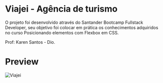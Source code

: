 # Viajei - Agência de turismo
O projeto foi desenvolvido através do Santander Bootcamp Fullstack Developer, seu objetivo foi colocar em prática os conhecimentos adquiridos no curso Posicionando elementos com Flexbox em CSS.

Prof: Karen Santos - Dio.

# Preview

![Viajei](https://user-images.githubusercontent.com/78940661/179421411-a0066cd2-504e-4540-83e6-9cf05abd6027.png)
